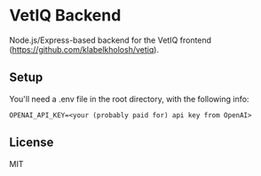 # VetIQ Backend

Node.js/Express-based backend for the VetIQ frontend (https://github.com/klabelkholosh/vetiq).

## Setup

You'll need a .env file in the root directory, with the following info:

`OPENAI_API_KEY=<your (probably paid for) api key from OpenAI>`

## License

MIT
